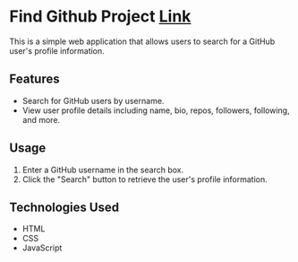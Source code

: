 # Find Github Project [Link](https://abhilashtengli.github.io/Github_finder/)

This is a simple web application that allows users to search for a GitHub user's profile information.

## Features

- Search for GitHub users by username.
- View user profile details including name, bio, repos, followers, following, and more.

## Usage

1. Enter a GitHub username in the search box.
2. Click the "Search" button to retrieve the user's profile information.

## Technologies Used

- HTML
- CSS
- JavaScript
